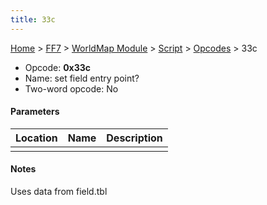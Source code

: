 ```yaml
---
title: 33c
---
```


[Home](../../../../Main%20Page.md.md) > [FF7](../../../../FF7.md) > [WorldMap Module](../../../WorldMap%20Module.md) > [Script](../../Script.md) > [Opcodes](../Opcodes.md) > 33c

-   Opcode: **0x33c**
-   Name: set field entry point?
-   Two-word opcode: No

#### Parameters

| Location | Name | Description |
|:--------:|:----:|:-----------:|
|          |      |             |

#### Notes

Uses data from field.tbl
